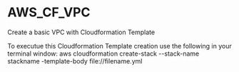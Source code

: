 # AWS_CF_VPC
Create a basic VPC with Cloudformation Template

To executue this Cloudformation Template creation use the following in your terminal window: 
aws cloudformation create-stack  --stack-name stackname -template-body file://filename.yml
